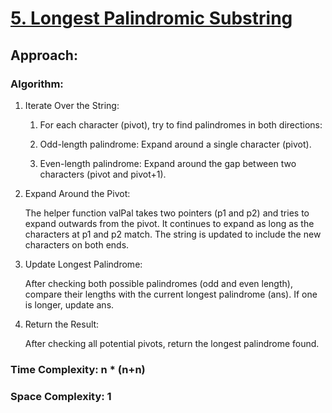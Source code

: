 # [5. Longest Palindromic Substring](https://leetcode.com/problems/longest-palindromic-substring/description/)

## Approach:

### Algorithm:

1. Iterate Over the String:

    1. For each character (pivot), try to find palindromes in both directions:
    
    2. Odd-length palindrome: Expand around a single character (pivot).
    
    3. Even-length palindrome: Expand around the gap between two characters (pivot and pivot+1).

2. Expand Around the Pivot:

    The helper function valPal takes two pointers (p1 and p2) and tries to expand outwards from the pivot. It continues to expand as long as the characters at p1 and p2 match. The string is updated to include the new characters on both ends.

3. Update Longest Palindrome:

    After checking both possible palindromes (odd and even length), compare their lengths with the current longest palindrome (ans). If one is longer, update ans.

4. Return the Result:

    After checking all potential pivots, return the longest palindrome found.

### Time Complexity: n * (n+n)

### Space Complexity: 1

